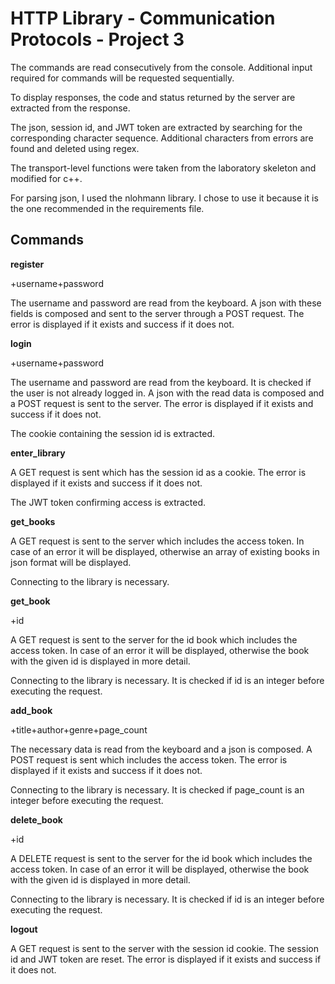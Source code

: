 # HTTP Library - Communication Protocols - Project 3

The commands are read consecutively from the console. Additional input required for commands will be requested sequentially.

To display responses, the code and status returned by the server are extracted from the response.

The json, session id, and JWT token are extracted by searching for the corresponding character sequence. Additional characters from errors are found and deleted using regex.

The transport-level functions were taken from the laboratory skeleton and modified for c++.

For parsing json, I used the nlohmann library. I chose to use it because it is the one recommended in the requirements file.

## Commands

**register**

+username+password

The username and password are read from the keyboard. A json with these fields is composed and sent to the server through a POST request. The error is displayed if it exists and success if it does not.

**login**

+username+password

The username and password are read from the keyboard. It is checked if the user is not already logged in. A json with the read data is composed and a POST request is sent to the server. The error is displayed if it exists and success if it does not.

The cookie containing the session id is extracted.

**enter_library**

A GET request is sent which has the session id as a cookie. The error is displayed if it exists and success if it does not.

The JWT token confirming access is extracted.

**get_books**

A GET request is sent to the server which includes the access token. In case of an error it will be displayed, otherwise an array of existing books in json format will be displayed.

Connecting to the library is necessary.

**get_book**

+id

A GET request is sent to the server for the id book which includes the access token. In case of an error it will be displayed, otherwise the book with the given id is displayed in more detail.

Connecting to the library is necessary. It is checked if id is an integer before executing the request.

**add_book**

+title+author+genre+page_count

The necessary data is read from the keyboard and a json is composed. A POST request is sent which includes the access token. The error is displayed if it exists and success if it does not.

Connecting to the library is necessary. It is checked if page_count is an integer before executing the request.

**delete_book**

+id

A DELETE request is sent to the server for the id book which includes the access token. In case of an error it will be displayed, otherwise the book with the given id is displayed in more detail.

Connecting to the library is necessary. It is checked if id is an integer before executing the request.

**logout**

A GET request is sent to the server with the session id cookie. The session id and JWT token are reset. The error is displayed if it exists and success if it does not.